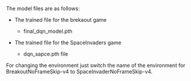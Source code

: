 The model files are as follows:

* The trained file for the brekaout game 
  * final_dqn_model.pth

* The trained file for the SpaceInvaders game
  * dqn_sapce.pth file

For changing the environment just switch the name of the environment for BreakoutNoFrameSkip-v4 to SpaceInvaderNoFrameSkip-v4.


